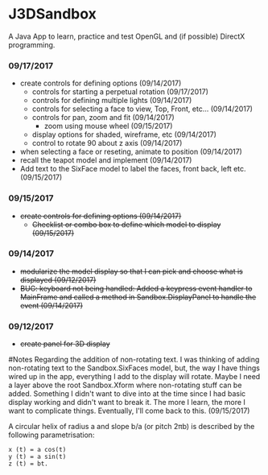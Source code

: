# J3DSandbox
A Java App to learn, practice and test OpenGL and (if possible) DirectX programming.

### 09/17/2017
* create controls for defining options (09/14/2017)
  * controls for starting a perpetual rotation (09/17/2017)
  * controls for defining multiple lights (09/14/2017)
  * controls for selecting a face to view, Top, Front, etc...  (09/14/2017)
  * controls for pan, zoom and fit   (09/14/2017)
    * zoom using mouse wheel (09/15/2017)
  * display options for shaded, wireframe, etc (09/14/2017)
  * control to rotate 90 about z axis (09/14/2017)
* when selecting a face or reseting, animate to position (09/14/2017)
* recall the teapot model and implement (09/14/2017)
* Add text to the SixFace model to label the faces, front 
back, left etc. (09/15/2017)
### 09/15/2017
* ~~create controls for defining options (09/14/2017)~~
  * ~~Checklist or combo box to define which model to display (09/15/2017)~~
### 09/14/2017
* ~~modularize the model display so that I can pick and choose what is
displayed (09/12/2017)~~
* ~~BUG: keyboard not being handled: Added a keypress event handler
to MainFrame and called a method in Sandbox.DisplayPanel to handle the
event (09/14/2017)~~
### 09/12/2017
* ~~create panel for 3D display~~

#Notes
Regarding the addition of non-rotating text. I was thinking of adding
non-rotating text to the Sandbox.SixFaces model, but, the way I have things 
wired up in the app, everything I add to the display will rotate. 
Maybe I need a layer above the root Sandbox.Xform where non-rotating stuff can
be added. Something I didn't want to dive into at the time since I had
basic display working and didn't want to break it.  The more I learn,
the more I want to complicate things. Eventually, I'll come back to 
this. (09/15/2017)

A circular helix of radius a and slope b/a (or pitch 2πb) is described by the following parametrisation:

    x (t) = a cos(t)
    y (t) = a sin(t)
    z (t) = bt. 
